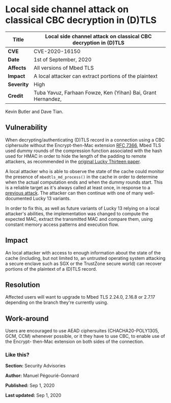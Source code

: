 # Local side channel attack on classical CBC decryption in (D)TLS

**Title** |  Local side channel attack on classical CBC decryption in (D)TLS
---|---
**CVE** |  CVE-2020-16150
**Date** |  1st of September, 2020
**Affects** |  All versions of Mbed TLS
**Impact** |  A local attacker can extract portions of the plaintext
**Severity** |  High
**Credit** |  Tuba Yavuz, Farhaan Fowze, Ken (Yihan) Bai, Grant Hernandez,
Kevin Butler and Dave Tian.

## Vulnerability

When decrypting/authenticating (D)TLS record in a connection using a CBC
ciphersuite without the Encrypt-then-Mac extension [RFC
7366](https://tools.ietf.org/html/rfc7366), Mbed TLS used dummy rounds of the
compression function associated with the hash used for HMAC in order to hide
the length of the padding to remote attackers, as recommended in the [original
Lucky Thirteen paper](http://www.isg.rhul.ac.uk/tls/TLStiming.pdf).

A local attacker who is able to observe the state of the cache could monitor
the presence of `mbedtls_md_process()` in the cache in order to determine when
the actual computation ends and when the dummy rounds start. This is a
reliable target as it's always called at least once, in response to a
[previous
attack](http://citeseerx.ist.psu.edu/viewdoc/download?doi=10.1.1.700.1952&rep=rep1&type=pdf).
The attacker can then continue with one of many well-documented Lucky 13
variants.

In order to fix this, as well as future variants of Lucky 13 relying on a
local attacker's abilities, the implementation was changed to compute the
expected MAC, extract the transmitted MAC and compare them, using constant
memory access patterns and execution flow.

## Impact

An local attacker with access to enough information about the state of the
cache (including, but not limited to, an untrusted operating system attacking
a secure enclave such as SGX or the TrustZone secure world) can recover
portions of the plaintext of a (D)TLS record.

## Resolution

Affected users will want to upgrade to Mbed TLS 2.24.0, 2.16.8 or 2.7.17
depending on the branch they're currently using.

## Work-around

Users are encouraged to use AEAD ciphersuites (CHACHA20-POLY1305, GCM, CCM)
whenever possible, or it they have to use CBC, to enable use of the Encrypt-
then-Mac extension on both sides of the connection.

### Like this?

**Section:**
Security Advisories

**Author:**
Manuel Pégourié-Gonnard

**Published:**
Sep 1, 2020

**Last updated:**
Sep 1, 2020